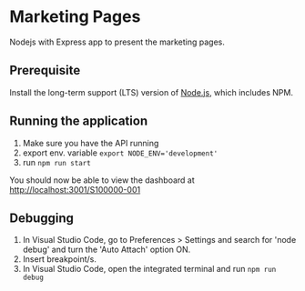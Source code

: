 
# Marketing Pages

  

Nodejs with Express app to present the marketing pages.

  

## Prerequisite

  

Install the long-term support (LTS) version of <a  href="https://nodejs.org/en/">Node.js</a>, which includes NPM.

  

## Running the application

 1. Make sure you have the API running
 2. export env. variable `export NODE_ENV='development'`
 3. run `npm run start`

You should now be able to view the dashboard at [http://localhost:3001/S100000-001](http://localhost:3001/S100000-001)

## Debugging

 1. In Visual Studio Code, go to Preferences > Settings and search for 'node debug' and turn the 'Auto Attach' option ON.
 2. Insert breakpoint/s.
 3. In Visual Studio Code, open the integrated terminal and run `npm run debug`
 
